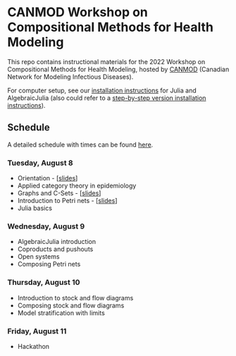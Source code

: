 # CANMOD Workshop on Compositional Methods for Health Modeling

This repo contains instructional materials for the 2022 Workshop on Compositional Methods for Health Modeling, hosted by [CANMOD](https://canmod.net/) (Canadian Network for Modeling Infectious Diseases).

For computer setup, see our [installation instructions](install.md) for Julia and AlgebraicJulia (also could refer to a [step-by-step version installation instructions](https://github.com/AlgebraicJulia/CANMOD-2022/blob/main/Software%20install%20instructions.pdf)).


## Schedule

A detailed schedule with times can be found [here](https://docs.google.com/document/d/1SJPDSZshFhzVjcUsjEeiM5SeT94GxXLPYriDaeqXlIk/view).

### Tuesday, August 8
- Orientation - [[slides](https://github.com/AlgebraicJulia/CANMOD-2022/blob/main/slides/Orientation.pdf)]
- Applied category theory in epidemiology
- Graphs and C-Sets - [[slides](https://github.com/AlgebraicJulia/CANMOD-2022/blob/main/slides/csets.html)]
- Introduction to Petri nets - [[slides](https://github.com/AlgebraicJulia/CANMOD-2022/blob/main/slides/IntroductionToPetriNets.pdf)]
- Julia basics

### Wednesday, August 9
- AlgebraicJulia introduction
- Coproducts and pushouts
- Open systems
- Composing Petri nets

### Thursday, August 10
- Introduction to stock and flow diagrams
- Composing stock and flow diagrams
- Model stratification with limits

### Friday, August 11
- Hackathon
